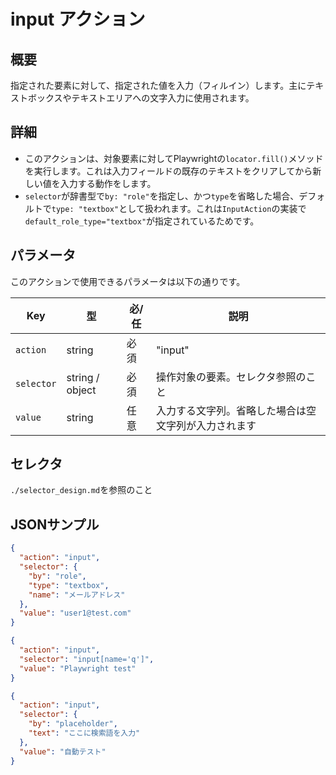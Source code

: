 # input アクション

## 概要
指定された要素に対して、指定された値を入力（フィルイン）します。主にテキストボックスやテキストエリアへの文字入力に使用されます。

## 詳細
- このアクションは、対象要素に対してPlaywrightの`locator.fill()`メソッドを実行します。これは入力フィールドの既存のテキストをクリアしてから新しい値を入力する動作をします。
- `selector`が辞書型で`by: "role"`を指定し、かつ`type`を省略した場合、デフォルトで`type: "textbox"`として扱われます。これは`InputAction`の実装で`default_role_type="textbox"`が指定されているためです。

## パラメータ
このアクションで使用できるパラメータは以下の通りです。

| Key      | 型              | 必/任 | 説明                                            |
|----------|-----------------|------|------------------------------------------------|
| `action`   | string          | 必須  | "input"                                       |
| `selector` | string / object | 必須  | 操作対象の要素。セレクタ参照のこと |
| `value`    | string          | 任意  | 入力する文字列。省略した場合は空文字列が入力されます    |

## セレクタ
`./selector_design.md`を参照のこと

## JSONサンプル
```json
{
  "action": "input",
  "selector": {
    "by": "role",
    "type": "textbox",
    "name": "メールアドレス"
  },
  "value": "user1@test.com"
}
```

```json
{
  "action": "input",
  "selector": "input[name='q']",
  "value": "Playwright test"
}
```

```json
{
  "action": "input",
  "selector": {
    "by": "placeholder",
    "text": "ここに検索語を入力"
  },
  "value": "自動テスト"
}
```
